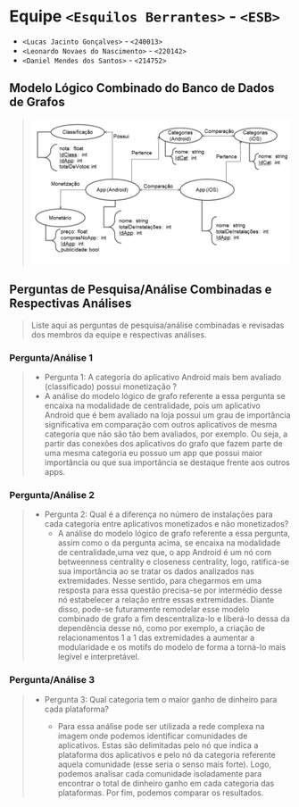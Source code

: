 # Equipe `<Esquilos Berrantes>` - `<ESB>`
* `<Lucas Jacinto Gonçalves>` - `<240013>`
* `<Leonardo Novaes do Nascimento>` - `<220142>`
* `<Daniel Mendes dos Santos>` - `<214752>`

## Modelo Lógico Combinado do Banco de Dados de Grafos
> ![Modelo Lógico de Grafo](images/grafo.png)

## Perguntas de Pesquisa/Análise Combinadas e Respectivas Análises

> Liste aqui as perguntas de pesquisa/análise combinadas e revisadas dos membros da equipe e respectivas análises.
>
### Pergunta/Análise 1
> * Pergunta 1:
>   A categoria do aplicativo Android mais bem avaliado (classificado) possui monetização ?
>  * A análise do modelo lógico de grafo referente a essa pergunta se encaixa na modalidade de centralidade, pois um aplicativo Android que é bem avaliado na loja possui um grau de importância significativa em comparação com outros aplicativos de mesma categoria que não são tão bem avaliados, por exemplo. Ou seja, a partir das conexões dos aplicativos do grafo que fazem parte de uma mesma categoria eu possuo um app que possui maior importância ou que sua importância se destaque frente aos outros apps. 

### Pergunta/Análise 2
> * Pergunta 2:
>   Qual é a diferença no número de instalações para cada categoria entre aplicativos monetizados e não monetizados?
>   * A análise do modelo lógico de grafo referente a essa pergunta, assim como o da pergunta acima, se encaixa na modalidade de centralidade,uma vez que, o app Android é um nó com  betweenness centrality e closeness centrality, logo, ratifica-se sua importância ao se tratar os dados analizados nas extremidades. Nesse sentido, para chegarmos em uma resposta para essa questão precisa-se por intermédio desse nó estabelecer a relação entre essas extremidades. 
  Diante disso, pode-se futuramente remodelar esse modelo combinado de grafo a fim descentraliza-lo e liberá-lo dessa da dependência desse nó, como por exemplo, a criação de relacionamentos 1 a 1 das extremidades a aumentar a modularidade e os motifs do modelo de forma a torná-lo mais legível e interpretável.

 
### Pergunta/Análise 3
> * Pergunta 3: 
>   Qual categoria tem o maior ganho de dinheiro para cada plataforma?
>   
>   * Para essa análise pode ser utilizada a rede complexa na imagem onde podemos identificar comunidades de aplicativos. Estas são delimitadas pelo nó que indica a plataforma
>   dos aplicativos e pelo nó da categoria referente aquela comunidade (esse seria o senso mais forte). Logo, podemos analisar cada comunidade isoladamente para encontrar o
>   total de dinheiro ganho em cada categoria das plataformas. Por fim, podemos comparar os resultados.
